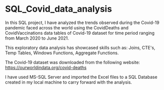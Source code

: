 # SQL_Covid_data_analysis

In this SQL project, I have analyzed the trends observed during the Covid-19 pandemic faced across the world using the CovidDeaths and CovidVaccinations data tables of Covid-19 dataset for time period ranging from March 2020 to June 2021.

This exploratory data analysis has showcased skills such as: Joins, CTE's, Temp Tables, Windows Functions, Aggregate Functions.

The Covid-19 dataset was downloaded from the following website: https://ourworldindata.org/covid-deaths

I have used MS-SQL Server and imported the Excel files to a SQL Database created in my local machine to carry forward with the analysis.
